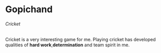 # Gopichand
###### Cricket
Cricket is a very interesting game for me. Playing cricket has developed qualities of **hard work**,**determination** and team spirit in me.